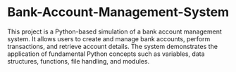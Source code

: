 # Bank-Account-Management-System
This project is a Python-based simulation of a bank account management system. It allows users to create and manage bank accounts, perform transactions, and retrieve account details. The system demonstrates the application of fundamental Python concepts such as variables, data structures, functions, file handling, and modules.
